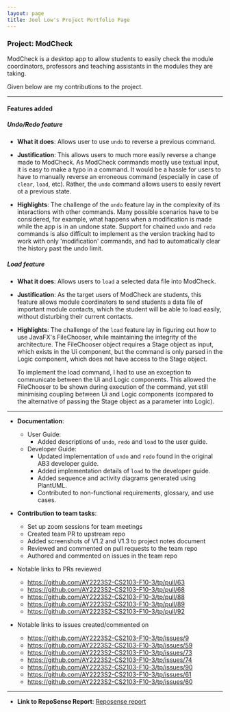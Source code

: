 ```yaml
---
layout: page
title: Joel Low's Project Portfolio Page
---
```


### Project: ModCheck

ModCheck is a desktop app to allow students to easily check the module coordinators, professors and teaching 
assistants in the modules they are taking. 

Given below are my contributions to the project.

________________________________________________________________________________________________________________________


#### Features added

##### Undo/Redo feature

* **What it does**: Allows user to use `undo` to reverse a previous command.

* **Justification**: This allows users to much more easily reverse a change made to ModCheck. As ModCheck commands 
  mostly use textual input, it is easy to make a typo in a command. It would be a hassle for users to have to 
  manually reverse an erroneous command (especially in case of `clear`, `load`, etc). Rather, the `undo` command 
  allows users to easily revert ot a previous state.

* **Highlights**: The challenge of the `undo` feature lay in the complexity of its interactions with other commands. 
  Many possible scenarios have to be considered, for example, what happens when a modification is made while the app 
  is in an undone state. Support for chained `undo` and `redo` commands is also difficult to implement as the 
  version tracking had to work with only 'modification' commands, and had to automatically clear the history past 
  the undo limit.

##### Load feature
* **What it does**: Allows users to `load` a selected data file into ModCheck.

* **Justification**: As the target users of ModCheck are students, this feature allows module coordinators to send 
  students a data file of important module contacts, which the student will be able to load easily, without 
  disturbing their current contacts. 

* **Highlights**: The challenge of the `load` feature lay in figuring out how to use JavaFX's FileChooser, while 
  maintaining the integrity of the architecture. The FileChooser object requires a 
  Stage object as input, which exists in the Ui component, but the command is only parsed in the Logic 
  component, which does not have access to the Stage object. 
  
  To implement the load command, I had to use an exception to communicate between the Ui and Logic components. This 
  allowed the FileChooser to be shown during execution of the command, yet still minimising coupling between Ui and 
  Logic components (compared to the alternative of passing the Stage object as a parameter into Logic). 



________________________________________________________________________________________________________________________



* **Documentation**:
    * User Guide:
        * Added descriptions of `undo`, `redo` and `load` to the user guide.
    * Developer Guide:
        * Updated implementation of `undo` and `redo` found in the original AB3 developer guide.
        * Added implementation details of `load` to the developer guide.
        * Added sequence and activity diagrams generated using PlantUML.
        * Contributed to non-functional requirements, glossary, and use cases.

* **Contribution to team tasks**:
    * Set up zoom sessions for team meetings 
    * Created team PR to upstream repo
    * Added screenshots of V1.2 and V1.3 to project notes document
    * Reviewed and commented on pull requests to the team repo
    * Authored and commented on issues in the team repo

* Notable links to PRs reviewed 
    * https://github.com/AY2223S2-CS2103-F10-3/tp/pull/63
    * https://github.com/AY2223S2-CS2103-F10-3/tp/pull/68
    * https://github.com/AY2223S2-CS2103-F10-3/tp/pull/88
    * https://github.com/AY2223S2-CS2103-F10-3/tp/pull/89
    * https://github.com/AY2223S2-CS2103-F10-3/tp/pull/92
* Notable links to issues created/commented on
    * https://github.com/AY2223S2-CS2103-F10-3/tp/issues/9
    * https://github.com/AY2223S2-CS2103-F10-3/tp/issues/59
    * https://github.com/AY2223S2-CS2103-F10-3/tp/issues/73
    * https://github.com/AY2223S2-CS2103-F10-3/tp/issues/74
    * https://github.com/AY2223S2-CS2103-F10-3/tp/issues/90
    * https://github.com/AY2223S2-CS2103-F10-3/tp/issues/61
    * https://github.com/AY2223S2-CS2103-F10-3/tp/issues/60


________________________________________________________________________________________________________________________


* **Link to RepoSense Report**: [Reposense report](https://nus-cs2103-ay2223s2.github.io/tp-dashboard/?search=joellow88&breakdown=true&sort=groupTitle%20dsc&sortWithin=title&since=2023-02-17&timeframe=commit&mergegroup=&groupSelect=groupByRepos&checkedFileTypes=docs~functional-code~test-code~other)
